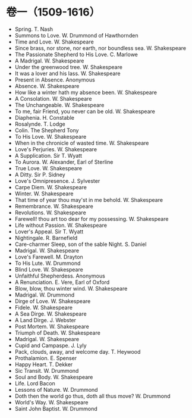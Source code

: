 # 卷一（1509-1616）
* Spring. T. Nash
* Summons to Love. W. Drummond of Hawthornden
* Time and Love. W. Shakespeare
* Since brass, nor stone, nor earth, nor boundless sea. W. Shakespeare
* The Passionate Shepherd to His Love. C. Marlowe
* A Madrigal. W. Shakespeare
* Under the greenwood tree. W. Shakespeare
* It was a lover and his lass. W. Shakespeare
* Present in Absence. Anonymous
* Absence. W. Shakespeare
* How like a winter hath my absence been. W. Shakespeare
* A Consolation. W. Shakespeare
* The Unchangeable. W. Shakespeare
* To me, fair Friend, you never can be old. W. Shakespeare
* Diaphenia. H. Constable
* Rosalynde. T. Lodge
* Colin. The Shepherd Tony
* To His Love. W. Shakespeare
* When in the chronicle of wasted time. W. Shakespeare
* Love's Perjuries. W. Shakespeare
* A Supplication. Sir T. Wyatt
* To Aurora. W. Alexander, Earl of Sterline
* True Love. W. Shakespeare
* A Ditty. Sir P. Sidney
* Love's Omnipresence. J. Sylvester
* Carpe Diem. W. Shakespeare
* Winter. W. Shakespeare
* That time of year thou may'st in me behold. W. Shakespeare
* Remembrance. W. Shakespeare
* Revolutions. W. Shakespeare
* Farewell! thou art too dear for my possessing. W. Shakespeare
* Life without Passion. W. Shakespeare
* Lover's Appeal. Sir T. Wyatt
* Nightingale. R. Barnefield
* Care-charmer Sleep, son of the sable Night. S. Daniel
* Madrigal. W. Shakespeare
* Love's Farewell. M. Drayton
* To His Lute. W. Drummond
* Blind Love. W. Shakespeare
* Unfaithful Shepherdess. Anonymous
* A Renunciation. E. Vere, Earl of Oxford
* Blow, blow, thou winter wind. W. Shakespeare
* Madrigal. W. Drummond
* Dirge of Love. W. Shakespeare
* Fidele. W. Shakespeare
* A Sea Dirge. W. Shakespeare
* A Land Dirge. J. Webster
* Post Mortem. W. Shakespeare
* Triumph of Death. W. Shakespeare
* Madrigal. W. Shakespeare
* Cupid and Campaspe. J. Lyly
* Pack, clouds, away, and welcome day. T. Heywood
* Prothalamion. E. Spenser
* Happy Heart. T. Dekker
* Sic Transit. W. Drummond
* Soul and Body. W. Shakespeare
* Life. Lord Bacon
* Lessons of Nature. W. Drummond
* Doth then the world go thus, doth all thus move? W. Drummond
* World's Way. W. Shakespeare
* Saint John Baptist. W. Drummond